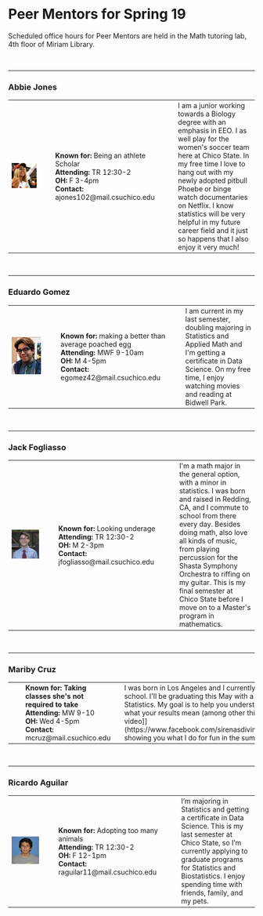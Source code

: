 <br>

# Peer Mentors for Spring 19

Scheduled office hours for Peer Mentors are held in the Math tutoring lab, 4th floor of Miriam Library.

<br>

----

### Abbie Jones
<table>
<tr>
  <td width="250"><img src="mentors/abbie.jpg" alt="" /></td>
  <td width="50"></td>
  <td width="250"><strong>Known for: </strong> Being an athlete Scholar <br> 
    <strong>Attending: </strong> TR 12:30-2 <br> 
    <strong>OH: </strong> F 3-4pm <br> 
    <strong>Contact: </strong> ajones102@mail.csuchico.edu <br> </td>
  <td width="50"></td>
  <td width="350">I am a junior working towards a Biology degree with an emphasis in EEO. I as well play for the women's soccer team here at Chico State. In my free time I love to hang out with my newly adopted pitbull Phoebe or binge watch documentaries on Netflix. I know statistics will be very helpful in my future career field and it just so happens that I also enjoy it very much!</td>
</tr>
</table>

<br>



----

### Eduardo Gomez
<table>
<tr>
  <td width="250"><img src="mentors/eduardo.jpg" alt="" /></td>
  <td width="50"></td>
  <td width="250"><strong>Known for:</strong> making a better than average poached egg <br> 
    <strong>Attending: </strong> MWF 9-10am <br> 
    <strong>OH: </strong> M 4-5pm <br> 
    <strong>Contact: </strong> egomez42@mail.csuchico.edu <br> </td>
  <td width="50"></td>
  <td width="350">I am current in my last semester, doubling majoring in Statistics and Applied Math and I'm getting a certificate in Data Science. On my free time, I enjoy watching movies and reading at Bidwell Park.</td>
</tr>
</table>

<br>


----

### Jack Fogliasso
<table>
<tr>
  <td width="250"><img src="mentors/jack.jpg" alt="" /></td>
  <td width="50"></td>
  <td width="250"><strong>Known for: </strong> Looking underage <br> 
    <strong>Attending: </strong> TR 12:30-2 <br> 
    <strong>OH: </strong> M 2-3pm <br> 
    <strong>Contact: </strong> jfogliasso@mail.csuchico.edu <br> </td>
  <td width="50"></td>
  <td width="350">I'm a math major in the general option, with a minor in statistics. I was born and raised in Redding, CA, and I commute to school from there every day. Besides doing math, also love all kinds of music, from playing percussion for the Shasta Symphony Orchestra to riffing on my guitar. This is my final semester at Chico State before I move on to a Master's program in mathematics.</td>
</tr>
</table>

<br>


----

### Mariby Cruz
<table>
<tr>
  <td width="250"><img src="mentors/mariby.jpg" alt="" /></td>
  <td width="50"></td>
  <td width="250"><strong>Known for: Taking classes she's not required to take </strong>  <br> 
      <strong>Attending: </strong> MW 9-10 <br> 
      <strong>OH: </strong> Wed 4-5pm <br> 
      <strong>Contact: </strong> mcruz@mail.csuchico.edu <br> </td>
  <td width="50"></td>
  <td width="350"> I was born in Los Angeles and I currently reside in Inglewood when I'm not in school.  I'll be graduating this May with a BS in Biology and a minor in Applied Statistics.  My goal is to help you understand the basics of 'R' and most importantly what your results mean (among other things in MATH315).  Here's a [[link to a video]](https://www.facebook.com/sirenasdiving.costarica/videos/1593710070726854/) showing you what I do for fun in the summer.</td>
</tr>
</table>

<br>

----

### Ricardo Aguilar
<table>

<tr>
  <td width="250"><img src="mentors/ricardo.jpg" alt="" /></td>
  <td width="50"></td>
  <td width="250"><strong>Known for: </strong> Adopting too many animals <br> 
      <strong>Attending: </strong> TR 12:30-2 <br> 
      <strong>OH: </strong> F 12-1pm <br> 
      <strong>Contact: </strong> raguilar11@mail.csuchico.edu <br> </td>
  <td width="50"></td>
  <td width="350">I’m majoring in Statistics and getting a certificate in Data Science. This is my last semester at Chico State, so I’m currently applying to graduate programs for Statistics and Biostatistics. I enjoy spending time with friends, family, and my pets. </td>
</tr>

</table>
